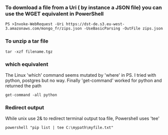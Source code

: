 
### To download a file from a Uri ( by instance a JSON file) you can use the WGET equivalent in PowerShell
```
PS >Invoke-WebRequest -Uri https://dst-de.s3.eu-west-3.amazonaws.com/mongo_fr/zips.json -UseBasicParsing -OutFile zips.json
```
### To unzip a tar file
```
tar -xzf filename.tgz
```
### which equivalent
The Linux 'which' command seems mutated by 'where' in PS. I tried with python, postgres but no way. 
Finally 'get-command' worked for python and returned the path
```
get-command -all python
```
### Redirect output
While unix use 2& to redirect terminal output toa file, Powershell uses 'tee'
```
powershell "pip list | tee C:\mypath\myfile.txt"
```
